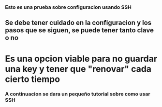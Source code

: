 ### Esto es una prueba sobre configuracion usando SSH

## Se debe tener cuidado en la configuracion y los pasos que se siguen, se puede tener tanto clave o no

# Es una opcion viable para no guardar una key y tener que "renovar" cada cierto tiempo

### A continuacion se dara un pequeño tutorial sobre como usar SSH